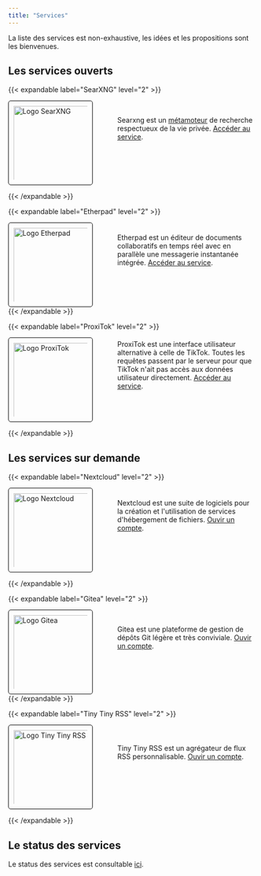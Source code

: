 ```yaml
---
title: "Services"
---
```


<style>
.service {
    display: flex;
    align-items: center;
    justify-content: start;
}

.service img {
    border: 1.5px solid black;
    padding: 10px;
    border-radius: 5px;
    min-width: 150px;
    min-height: 150px;
    max-width: 150px;
    max-height: 150px;
}

.service .text {
    padding-left: 50px;
    padding-bottom: 60px;
}
</style>

La liste des services est non-exhaustive, les idées et les propositions sont les bienvenues.

## Les services ouverts

{{< expandable label="SearXNG" level="2" >}}

<div class="service">
    <div class="image">
        <img src="/images/searxng_greyscale.png" alt="Logo SearXNG" width="200px">
    </div>
    <div class="text">
        Searxng est un <a href="https://fr.wikipedia.org/wiki/M%C3%A9tamoteur">métamoteur</a> de recherche respectueux de la vie privée. <a href="https://search.theobori.cafe">Accéder au service</a>.
    </div>
</div>

{{< /expandable >}}

{{< expandable label="Etherpad" level="2" >}}

<div class="service">
    <div class="image">
        <img src="/images/etherpad_greyscale.png" alt="Logo Etherpad" width="200px">
    </div>
    <div class="text">
        Etherpad est un éditeur de documents collaboratifs en temps réel avec en parallèle une messagerie instantanée intégrée. <a href="https://etherpad.theobori.cafe">Accéder au service</a>.
    </div>
</div>
{{< /expandable >}}

{{< expandable label="ProxiTok" level="2" >}}

<div class="service">
    <div class="image">
        <img src="/images/proxitok_greyscale.png" alt="Logo ProxiTok" width="200px">
    </div>
    <div class="text">
        ProxiTok est une interface utilisateur alternative à celle de TikTok. Toutes les requêtes passent par le serveur pour que TikTok n'ait pas accès aux données utilisateur directement. <a href="https://cringe.theobori.cafe">Accéder au service</a>.
    </div>
</div>

{{< /expandable >}}

## Les services sur demande

{{< expandable label="Nextcloud" level="2" >}}

<div class="service">
    <div class="image">
        <img src="/images/nextcloud_greyscale.png" alt="Logo Nextcloud" width="200px">
    </div>
    <div class="text">
        Nextcloud est une suite de logiciels pour la création et l'utilisation de services d'hébergement de fichiers. <a href="/ouverture">Ouvir un compte</a>.
    </div>
</div>

{{< /expandable >}}

{{< expandable label="Gitea" level="2" >}}

<div class="service">
    <div class="image">
        <img src="/images/gitea_greyscale.png" alt="Logo Gitea" width="200px">
    </div>
    <div class="text">
        Gitea est une plateforme de gestion de dépôts Git légère et très conviviale. <a href="/ouverture">Ouvir un compte</a>.
    </div>
</div>
{{< /expandable >}}

{{< expandable label="Tiny Tiny RSS" level="2" >}}

<div class="service">
    <div class="image">
        <img src="/images/ttrss_greyscale.png" alt="Logo Tiny Tiny RSS" width="200px">
    </div>
    <div class="text">
        Tiny Tiny RSS est un agrégateur de flux RSS personnalisable. <a href="/ouverture">Ouvir un compte</a>.
    </div>
</div>

{{< /expandable >}}

## Le status des services

Le status des services est consultable [ici](https://status.theobori.cafe).
